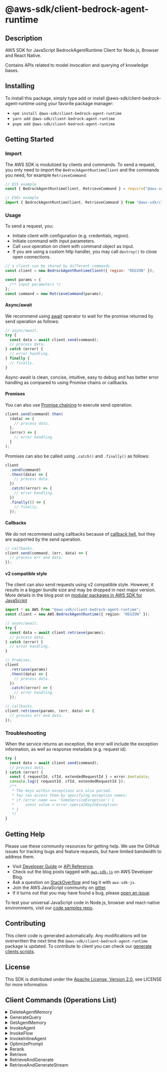 <!-- generated file, do not edit directly -->

# @aws-sdk/client-bedrock-agent-runtime

## Description

AWS SDK for JavaScript BedrockAgentRuntime Client for Node.js, Browser and React Native.

<p>Contains APIs related to model invocation and querying of knowledge bases.</p>

## Installing

To install this package, simply type add or install @aws-sdk/client-bedrock-agent-runtime
using your favorite package manager:

- `npm install @aws-sdk/client-bedrock-agent-runtime`
- `yarn add @aws-sdk/client-bedrock-agent-runtime`
- `pnpm add @aws-sdk/client-bedrock-agent-runtime`

## Getting Started

### Import

The AWS SDK is modulized by clients and commands.
To send a request, you only need to import the `BedrockAgentRuntimeClient` and
the commands you need, for example `RetrieveCommand`:

```js
// ES5 example
const { BedrockAgentRuntimeClient, RetrieveCommand } = require("@aws-sdk/client-bedrock-agent-runtime");
```

```ts
// ES6+ example
import { BedrockAgentRuntimeClient, RetrieveCommand } from "@aws-sdk/client-bedrock-agent-runtime";
```

### Usage

To send a request, you:

- Initiate client with configuration (e.g. credentials, region).
- Initiate command with input parameters.
- Call `send` operation on client with command object as input.
- If you are using a custom http handler, you may call `destroy()` to close open connections.

```js
// a client can be shared by different commands.
const client = new BedrockAgentRuntimeClient({ region: "REGION" });

const params = {
  /** input parameters */
};
const command = new RetrieveCommand(params);
```

#### Async/await

We recommend using [await](https://developer.mozilla.org/en-US/docs/Web/JavaScript/Reference/Operators/await)
operator to wait for the promise returned by send operation as follows:

```js
// async/await.
try {
  const data = await client.send(command);
  // process data.
} catch (error) {
  // error handling.
} finally {
  // finally.
}
```

Async-await is clean, concise, intuitive, easy to debug and has better error handling
as compared to using Promise chains or callbacks.

#### Promises

You can also use [Promise chaining](https://developer.mozilla.org/en-US/docs/Web/JavaScript/Guide/Using_promises#chaining)
to execute send operation.

```js
client.send(command).then(
  (data) => {
    // process data.
  },
  (error) => {
    // error handling.
  }
);
```

Promises can also be called using `.catch()` and `.finally()` as follows:

```js
client
  .send(command)
  .then((data) => {
    // process data.
  })
  .catch((error) => {
    // error handling.
  })
  .finally(() => {
    // finally.
  });
```

#### Callbacks

We do not recommend using callbacks because of [callback hell](http://callbackhell.com/),
but they are supported by the send operation.

```js
// callbacks.
client.send(command, (err, data) => {
  // process err and data.
});
```

#### v2 compatible style

The client can also send requests using v2 compatible style.
However, it results in a bigger bundle size and may be dropped in next major version. More details in the blog post
on [modular packages in AWS SDK for JavaScript](https://aws.amazon.com/blogs/developer/modular-packages-in-aws-sdk-for-javascript/)

```ts
import * as AWS from "@aws-sdk/client-bedrock-agent-runtime";
const client = new AWS.BedrockAgentRuntime({ region: "REGION" });

// async/await.
try {
  const data = await client.retrieve(params);
  // process data.
} catch (error) {
  // error handling.
}

// Promises.
client
  .retrieve(params)
  .then((data) => {
    // process data.
  })
  .catch((error) => {
    // error handling.
  });

// callbacks.
client.retrieve(params, (err, data) => {
  // process err and data.
});
```

### Troubleshooting

When the service returns an exception, the error will include the exception information,
as well as response metadata (e.g. request id).

```js
try {
  const data = await client.send(command);
  // process data.
} catch (error) {
  const { requestId, cfId, extendedRequestId } = error.$metadata;
  console.log({ requestId, cfId, extendedRequestId });
  /**
   * The keys within exceptions are also parsed.
   * You can access them by specifying exception names:
   * if (error.name === 'SomeServiceException') {
   *     const value = error.specialKeyInException;
   * }
   */
}
```

## Getting Help

Please use these community resources for getting help.
We use the GitHub issues for tracking bugs and feature requests, but have limited bandwidth to address them.

- Visit [Developer Guide](https://docs.aws.amazon.com/sdk-for-javascript/v3/developer-guide/welcome.html)
  or [API Reference](https://docs.aws.amazon.com/AWSJavaScriptSDK/v3/latest/index.html).
- Check out the blog posts tagged with [`aws-sdk-js`](https://aws.amazon.com/blogs/developer/tag/aws-sdk-js/)
  on AWS Developer Blog.
- Ask a question on [StackOverflow](https://stackoverflow.com/questions/tagged/aws-sdk-js) and tag it with `aws-sdk-js`.
- Join the AWS JavaScript community on [gitter](https://gitter.im/aws/aws-sdk-js-v3).
- If it turns out that you may have found a bug, please [open an issue](https://github.com/aws/aws-sdk-js-v3/issues/new/choose).

To test your universal JavaScript code in Node.js, browser and react-native environments,
visit our [code samples repo](https://github.com/aws-samples/aws-sdk-js-tests).

## Contributing

This client code is generated automatically. Any modifications will be overwritten the next time the `@aws-sdk/client-bedrock-agent-runtime` package is updated.
To contribute to client you can check our [generate clients scripts](https://github.com/aws/aws-sdk-js-v3/tree/main/scripts/generate-clients).

## License

This SDK is distributed under the
[Apache License, Version 2.0](http://www.apache.org/licenses/LICENSE-2.0),
see LICENSE for more information.

## Client Commands (Operations List)

<details>
<summary>
DeleteAgentMemory
</summary>

[Command API Reference](https://docs.aws.amazon.com/AWSJavaScriptSDK/v3/latest/client/bedrock-agent-runtime/command/DeleteAgentMemoryCommand/) / [Input](https://docs.aws.amazon.com/AWSJavaScriptSDK/v3/latest/Package/-aws-sdk-client-bedrock-agent-runtime/Interface/DeleteAgentMemoryCommandInput/) / [Output](https://docs.aws.amazon.com/AWSJavaScriptSDK/v3/latest/Package/-aws-sdk-client-bedrock-agent-runtime/Interface/DeleteAgentMemoryCommandOutput/)

</details>
<details>
<summary>
GenerateQuery
</summary>

[Command API Reference](https://docs.aws.amazon.com/AWSJavaScriptSDK/v3/latest/client/bedrock-agent-runtime/command/GenerateQueryCommand/) / [Input](https://docs.aws.amazon.com/AWSJavaScriptSDK/v3/latest/Package/-aws-sdk-client-bedrock-agent-runtime/Interface/GenerateQueryCommandInput/) / [Output](https://docs.aws.amazon.com/AWSJavaScriptSDK/v3/latest/Package/-aws-sdk-client-bedrock-agent-runtime/Interface/GenerateQueryCommandOutput/)

</details>
<details>
<summary>
GetAgentMemory
</summary>

[Command API Reference](https://docs.aws.amazon.com/AWSJavaScriptSDK/v3/latest/client/bedrock-agent-runtime/command/GetAgentMemoryCommand/) / [Input](https://docs.aws.amazon.com/AWSJavaScriptSDK/v3/latest/Package/-aws-sdk-client-bedrock-agent-runtime/Interface/GetAgentMemoryCommandInput/) / [Output](https://docs.aws.amazon.com/AWSJavaScriptSDK/v3/latest/Package/-aws-sdk-client-bedrock-agent-runtime/Interface/GetAgentMemoryCommandOutput/)

</details>
<details>
<summary>
InvokeAgent
</summary>

[Command API Reference](https://docs.aws.amazon.com/AWSJavaScriptSDK/v3/latest/client/bedrock-agent-runtime/command/InvokeAgentCommand/) / [Input](https://docs.aws.amazon.com/AWSJavaScriptSDK/v3/latest/Package/-aws-sdk-client-bedrock-agent-runtime/Interface/InvokeAgentCommandInput/) / [Output](https://docs.aws.amazon.com/AWSJavaScriptSDK/v3/latest/Package/-aws-sdk-client-bedrock-agent-runtime/Interface/InvokeAgentCommandOutput/)

</details>
<details>
<summary>
InvokeFlow
</summary>

[Command API Reference](https://docs.aws.amazon.com/AWSJavaScriptSDK/v3/latest/client/bedrock-agent-runtime/command/InvokeFlowCommand/) / [Input](https://docs.aws.amazon.com/AWSJavaScriptSDK/v3/latest/Package/-aws-sdk-client-bedrock-agent-runtime/Interface/InvokeFlowCommandInput/) / [Output](https://docs.aws.amazon.com/AWSJavaScriptSDK/v3/latest/Package/-aws-sdk-client-bedrock-agent-runtime/Interface/InvokeFlowCommandOutput/)

</details>
<details>
<summary>
InvokeInlineAgent
</summary>

[Command API Reference](https://docs.aws.amazon.com/AWSJavaScriptSDK/v3/latest/client/bedrock-agent-runtime/command/InvokeInlineAgentCommand/) / [Input](https://docs.aws.amazon.com/AWSJavaScriptSDK/v3/latest/Package/-aws-sdk-client-bedrock-agent-runtime/Interface/InvokeInlineAgentCommandInput/) / [Output](https://docs.aws.amazon.com/AWSJavaScriptSDK/v3/latest/Package/-aws-sdk-client-bedrock-agent-runtime/Interface/InvokeInlineAgentCommandOutput/)

</details>
<details>
<summary>
OptimizePrompt
</summary>

[Command API Reference](https://docs.aws.amazon.com/AWSJavaScriptSDK/v3/latest/client/bedrock-agent-runtime/command/OptimizePromptCommand/) / [Input](https://docs.aws.amazon.com/AWSJavaScriptSDK/v3/latest/Package/-aws-sdk-client-bedrock-agent-runtime/Interface/OptimizePromptCommandInput/) / [Output](https://docs.aws.amazon.com/AWSJavaScriptSDK/v3/latest/Package/-aws-sdk-client-bedrock-agent-runtime/Interface/OptimizePromptCommandOutput/)

</details>
<details>
<summary>
Rerank
</summary>

[Command API Reference](https://docs.aws.amazon.com/AWSJavaScriptSDK/v3/latest/client/bedrock-agent-runtime/command/RerankCommand/) / [Input](https://docs.aws.amazon.com/AWSJavaScriptSDK/v3/latest/Package/-aws-sdk-client-bedrock-agent-runtime/Interface/RerankCommandInput/) / [Output](https://docs.aws.amazon.com/AWSJavaScriptSDK/v3/latest/Package/-aws-sdk-client-bedrock-agent-runtime/Interface/RerankCommandOutput/)

</details>
<details>
<summary>
Retrieve
</summary>

[Command API Reference](https://docs.aws.amazon.com/AWSJavaScriptSDK/v3/latest/client/bedrock-agent-runtime/command/RetrieveCommand/) / [Input](https://docs.aws.amazon.com/AWSJavaScriptSDK/v3/latest/Package/-aws-sdk-client-bedrock-agent-runtime/Interface/RetrieveCommandInput/) / [Output](https://docs.aws.amazon.com/AWSJavaScriptSDK/v3/latest/Package/-aws-sdk-client-bedrock-agent-runtime/Interface/RetrieveCommandOutput/)

</details>
<details>
<summary>
RetrieveAndGenerate
</summary>

[Command API Reference](https://docs.aws.amazon.com/AWSJavaScriptSDK/v3/latest/client/bedrock-agent-runtime/command/RetrieveAndGenerateCommand/) / [Input](https://docs.aws.amazon.com/AWSJavaScriptSDK/v3/latest/Package/-aws-sdk-client-bedrock-agent-runtime/Interface/RetrieveAndGenerateCommandInput/) / [Output](https://docs.aws.amazon.com/AWSJavaScriptSDK/v3/latest/Package/-aws-sdk-client-bedrock-agent-runtime/Interface/RetrieveAndGenerateCommandOutput/)

</details>
<details>
<summary>
RetrieveAndGenerateStream
</summary>

[Command API Reference](https://docs.aws.amazon.com/AWSJavaScriptSDK/v3/latest/client/bedrock-agent-runtime/command/RetrieveAndGenerateStreamCommand/) / [Input](https://docs.aws.amazon.com/AWSJavaScriptSDK/v3/latest/Package/-aws-sdk-client-bedrock-agent-runtime/Interface/RetrieveAndGenerateStreamCommandInput/) / [Output](https://docs.aws.amazon.com/AWSJavaScriptSDK/v3/latest/Package/-aws-sdk-client-bedrock-agent-runtime/Interface/RetrieveAndGenerateStreamCommandOutput/)

</details>
